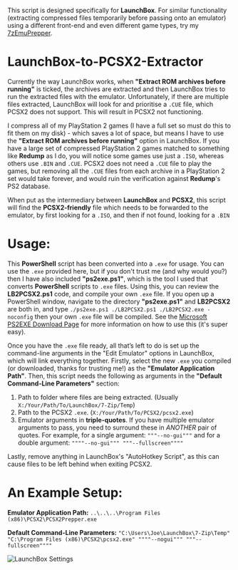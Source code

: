 This script is designed specifically for **LaunchBox**. For similar functionality (extracting compressed files temporarily before passing onto an emulator) using a different front-end and even different game types, try my [7zEmuPrepper](https://github.com/UnluckyForSome/7zEmuPrepper).

# LaunchBox-to-PCSX2-Extractor
Currently the way LaunchBox works, when **"Extract ROM archives before running"** is ticked, the archives are extracted and then LaunchBox tries to run the extracted files with the emulator. Unfortunately, if there are multiple files extracted, LaunchBox will look for and prioritise a `.CUE` file, which PCSX2 does not support. This will result in PCSX2 not functioning.

I compress all of my PlayStation 2 games (I have a full set so must do this to fit them on my disk) - which saves a lot of space, but means I have to use the **"Extract ROM archives before running"** option in LaunchBox. If you have a large set of compressed PlayStation 2 games matched to something like **Redump** as I do, you will notice some games use just a `.ISO`, whereas others use `.BIN` and `.CUE`. PCSX2 does not need a `.CUE` file to play the games, but removing all the `.CUE` files from each archive in a PlayStation 2 set would take forever, and would ruin the verification against **Redump**'s PS2 database.

When put as the intermediary between **LaunchBox** and **PCSX2**, this script will find the **PCSX2-friendly** file which needs to be forwarded to the emulator, by first looking for a `.ISO`, and then if not found, looking for a `.BIN`

# Usage:
This **PowerShell** script has been converted into a `.exe` for usage. You can use the `.exe` provided here, but if you don't trust me (and why would you?) then I have also included **"ps2exe.ps1"**, which is the tool I used that converts **PowerShell** scripts to `.exe` files. Using this, you can review the **LB2PCSX2.ps1** code, and compile your own `.exe` file. If you open up a PowerShell window, navigate to the directory **"ps2exe.ps1"** and **LB2PCSX2** are both in, and type `./ps2exe.ps1 ./LB2PCSX2.ps1 ./LB2PCSX2.exe -noconfig` then your own `.exe` file will be compiled. See the [Microsoft PS2EXE Download Page](https://gallery.technet.microsoft.com/scriptcenter/PS2EXE-GUI-Convert-e7cb69d5) for more information on how to use this (it's super easy).

Once you have the `.exe` file ready, all that’s left to do is set up the command-line arguments in the "Edit Emulator" options in LaunchBox, which will link everything together. Firstly, select the new `.exe` you compiled (or downloaded, thanks for trusting me!) as the **"Emulator Application Path"**. Then, this script needs the following as arguments in the **"Default Command-Line Parameters"** section:

1. Path to folder where files are being extracted. (Usually `X:/Your/Path/To/LaunchBox/7-Zip/Temp`)
2. Path to the PCSX2 `.exe`. (`X:/Your/Path/To/PCSX2/pcsx2.exe`)
3. Emulator arguments in **triple-quotes**. If you have multiple emulator arguments to pass, you need to surround these in *ANOTHER* pair of quotes. For example, for a single argument: `"""--no-gui"""` and for a double argument: `""""--no-gui""" """--fullscreen""""`

Lastly, remove anything in LaunchBox's "AutoHotkey Script", as this can cause files to be left behind when exiting PCSX2.

# An Example Setup:
**Emulator Application Path:** `..\..\..\Program Files (x86)\PCSX2\PCSX2Prepper.exe`

**Default Command-Line Parameters:** `"C:\Users\Joe\LaunchBox\7-Zip\Temp" "C:\Program Files (x86)\PCSX2\pcsx2.exe" """"--nogui""" """--fullscreen""""`

![LaunchBox Settings](https://i.imgur.com/eNyA6S6.png)
